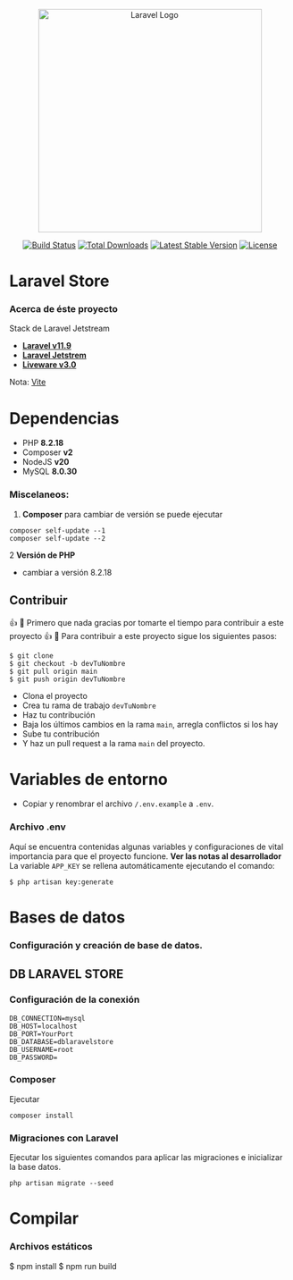 <p align="center"><a href="https://laravel.com" target="_blank"><img src="https://raw.githubusercontent.com/laravel/art/master/logo-lockup/5%20SVG/2%20CMYK/1%20Full%20Color/laravel-logolockup-cmyk-red.svg" width="400" alt="Laravel Logo"></a></p>

<p align="center">
<a href="https://github.com/laravel/framework/actions"><img src="https://github.com/laravel/framework/workflows/tests/badge.svg" alt="Build Status"></a>
<a href="https://packagist.org/packages/laravel/framework"><img src="https://img.shields.io/packagist/dt/laravel/framework" alt="Total Downloads"></a>
<a href="https://packagist.org/packages/laravel/framework"><img src="https://img.shields.io/packagist/v/laravel/framework" alt="Latest Stable Version"></a>
<a href="https://packagist.org/packages/laravel/framework"><img src="https://img.shields.io/packagist/l/laravel/framework" alt="License"></a>
</p>

# Laravel Store
### Acerca de éste proyecto
Stack de Laravel Jetstream 
- **[Laravel v11.9](https://laravel.com/docs/11.x)**
- **[Laravel Jetstrem](https://laravel.com/docs/8.x/starter-kits#laravel-jetstream)**
- **[Liveware v3.0](https://livewire.laravel.com/docs/quickstart)**

Nota: [Vite](https://laravel.com/docs/10.x/vite#main-content) 

# Dependencias
- PHP **8.2.18**
- Composer **v2**
- NodeJS **v20**
- MySQL **8.0.30**

### Miscelaneos:

1. **Composer** para cambiar de versión se puede ejecutar
 ```
composer self-update --1
composer self-update --2
 ```

2 **Versión de PHP** 
- cambiar a versión 8.2.18


## Contribuir
:+1: :tada: Primero que nada gracias por tomarte el tiempo para contribuir a este proyecto :+1: :tada:
Para contribuir a este proyecto sigue los siguientes pasos:

 ```
 $ git clone 
 $ git checkout -b devTuNombre
 $ git pull origin main
 $ git push origin devTuNombre
 ```
* Clona el proyecto
* Crea tu rama de trabajo `devTuNombre`
* Haz tu contribución
* Baja los últimos cambios en la rama `main`, arregla conflictos si los hay
* Sube tu contribución
* Y haz un pull request a la rama `main` del proyecto.


# Variables de entorno
* Copiar y renombrar el archivo `/.env.example` a `.env`.

### Archivo .env
Aquí se encuentra contenidas algunas variables y configuraciones de vital importancia para que el proyecto funcione.
**Ver las notas al desarrollador**
La variable `APP_KEY` se rellena automáticamente ejecutando el comando:
```
$ php artisan key:generate
```
# Bases de datos
### Configuración y creación de base de datos.
## DB LARAVEL STORE
### Configuración de la conexión
```
DB_CONNECTION=mysql
DB_HOST=localhost
DB_PORT=YourPort
DB_DATABASE=dblaravelstore
DB_USERNAME=root
DB_PASSWORD=
```

### Composer
Ejecutar
```
composer install
```

### Migraciones con Laravel
Ejecutar los siguientes comandos para aplicar las migraciones e inicializar la base datos.
```
php artisan migrate --seed
```

# Compilar
### Archivos estáticos
$ npm install
$ npm run build

